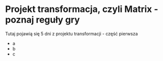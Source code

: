 # Projekt transformacja, czyli Matrix - poznaj reguły gry

Tutaj pojawią się 5 dni z projektu transformacji  - część pierwsza
- a
- b
- c
